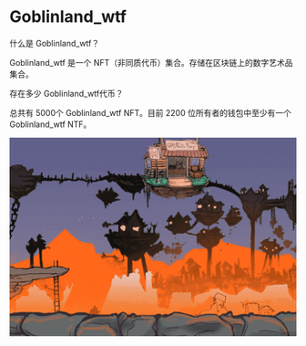# Goblinland_wtf

什么是 Goblinland_wtf？

Goblinland_wtf 是一个 NFT（非同质代币）集合。存储在区块链上的数字艺术品集合。



存在多少 Goblinland_wtf代币？

总共有 5000个 Goblinland_wtf NFT。目前 2200 位所有者的钱包中至少有一个Goblinland_wtf NTF。

![NFT](1365drfhdh_new.png)

